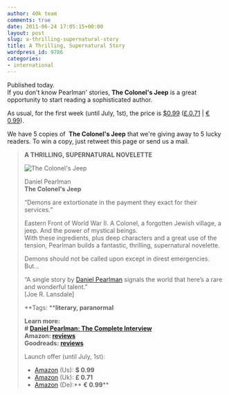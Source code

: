 ```yaml
---
author: 40k team
comments: true
date: 2011-06-24 17:05:15+00:00
layout: post
slug: a-thrilling-supernatural-story
title: A Thrilling, Supernatural Story
wordpress_id: 9786
categories:
- international
---
```


Published today.   
If you don't know Pearlman' stories, **The Colonel's Jeep** is a great opportunity to start reading a sophisticated author.

As usual, for the first week (until July, 1st), the price is [$0.99](http://www.amazon.com/Colonels-thrilling-supernatural-novelette-ebook/dp/B0057REHB4/ref=sr_1_1?s=digital-text&ie=UTF8&qid=1308932204&sr=1-1) ([£.0.71](https://www.amazon.co.uk/dp/B0057REHB4) | [€ 0.99](https://www.amazon.de/dp/B0057REHB4)).

We have 5 copies of  **The Colonel's Jeep** that we're giving away to 5 lucky readers. To win a copy, just retweet this page or send us a mail.

> **A THRILLING, SUPERNATURAL NOVELETTE**
> 
> ![The Colonel's Jeep](http://www.40kbooks.com/wp-content/uploads/colonel-pearlman_GB_okf_t.jpg)
> 
> Daniel Pearlman  
**The Colonel's Jeep**
> 
> “Demons are extortionate in the payment they exact for their services.”
> 
> Eastern Front of World War II. A Colonel, a forgotten Jewish village, a jeep. And the power of mystical beings.  
With these ingredients, plus deep characters and a great use of the tension, Pearlman builds a fantastic, thrilling, supernatural novelette.
> 
> Demons should not be called upon except in direst emergencies. But…
> 
> “A single story by [Daniel Pearlman](http://www.40kbooks.com/?p=7684) signals the world that here’s a rare and wonderful talent.”  
[Joe R. Lansdale]
> 
> **Tags: ****literary, paranormal**
> 
> ****Learn more:  
# [Daniel Pearlman](http://www.40kbooks.com/?p=8579)[: The Complete Interview](http://www.40kbooks.com/?p=8579)  
Amazon: [reviews](http://www.amazon.com/Colonels-thrilling-supernatural-novelette-ebook/dp/B0057REHB4/ref=sr_1_1?s=digital-text&ie=UTF8&qid=1308932204&sr=1-1)  
Goodreads:** [reviews](http://www.goodreads.com/book/show/11828166-the-colonel-s-jeep)**
> 
> Launch offer (until July, 1st):
> 
>   * [Amazon](http://www.amazon.com/Colonels-thrilling-supernatural-novelette-ebook/dp/B0057REHB4/ref=sr_1_1?s=digital-text&ie=UTF8&qid=1308932204&sr=1-1) (Us): **$ 0.99**
>   * [Amazon](https://www.amazon.co.uk/dp/B0057REHB4) (Uk): **£ 0.71**
>   * [Amazon](https://www.amazon.de/dp/B0057REHB4) (De):** **€ 0.99****
